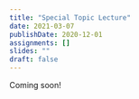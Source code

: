 ```yaml
---
title: "Special Topic Lecture"
date: 2021-03-07
publishDate: 2020-12-01
assignments: []
slides: ""
draft: false
---
```


Coming soon!
